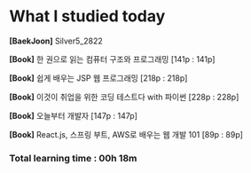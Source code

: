 <h1>What I studied today</h1>

<strong>[BaekJoon]</strong> Silver5_2822

<strong>[Book]</strong> 한 권으로 읽는 컴퓨터 구조와 프로그래밍 [141p : 141p]

<strong>[Book]</strong> 쉽게 배우는 JSP 웹 프로그래밍 [218p : 218p]

<strong>[Book]</strong> 이것이 취업을 위한 코딩 테스트다 with 파이썬 [228p : 228p]

<strong>[Book]</strong> 오늘부터 개발자 [147p : 147p]

<strong>[Book]</strong> React.js, 스프링 부트, AWS로 배우는 웹 개발 101 [89p : 89p]

<h3>Total learning time : 00h 18m</h3>